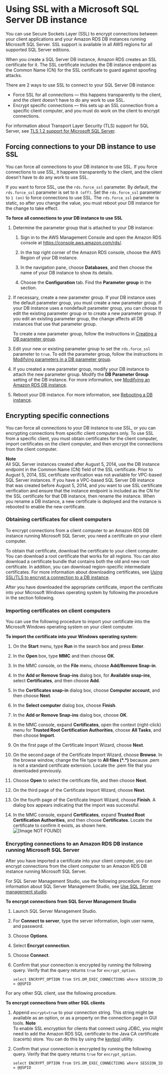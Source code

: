 # Using SSL with a Microsoft SQL Server DB instance<a name="SQLServer.Concepts.General.SSL.Using"></a>

You can use Secure Sockets Layer \(SSL\) to encrypt connections between your client applications and your Amazon RDS DB instances running Microsoft SQL Server\. SSL support is available in all AWS regions for all supported SQL Server editions\. 

When you create a SQL Server DB instance, Amazon RDS creates an SSL certificate for it\. The SSL certificate includes the DB instance endpoint as the Common Name \(CN\) for the SSL certificate to guard against spoofing attacks\. 

There are 2 ways to use SSL to connect to your SQL Server DB instance: 
+ Force SSL for all connections — this happens transparently to the client, and the client doesn't have to do any work to use SSL\. 
+ Encrypt specific connections — this sets up an SSL connection from a specific client computer, and you must do work on the client to encrypt connections\. 

For information about Transport Layer Security \(TLS\) support for SQL Server, see [ TLS 1\.2 support for Microsoft SQL Server](https://support.microsoft.com/en-ca/help/3135244/tls-1-2-support-for-microsoft-sql-server)\.

## Forcing connections to your DB instance to use SSL<a name="SQLServer.Concepts.General.SSL.Forcing"></a>

You can force all connections to your DB instance to use SSL\. If you force connections to use SSL, it happens transparently to the client, and the client doesn't have to do any work to use SSL\. 

If you want to force SSL, use the `rds.force_ssl` parameter\. By default, the `rds.force_ssl` parameter is set to `0 (off)`\. Set the `rds.force_ssl` parameter to `1 (on)` to force connections to use SSL\. The `rds.force_ssl` parameter is static, so after you change the value, you must reboot your DB instance for the change to take effect\. 

**To force all connections to your DB instance to use SSL**

1. Determine the parameter group that is attached to your DB instance: 

   1. Sign in to the AWS Management Console and open the Amazon RDS console at [https://console\.aws\.amazon\.com/rds/](https://console.aws.amazon.com/rds/)\.

   1. In the top right corner of the Amazon RDS console, choose the AWS Region of your DB instance\. 

   1. In the navigation pane, choose **Databases**, and then choose the name of your DB instance to show its details\. 

   1. Choose the **Configuration** tab\. Find the **Parameter group** in the section\.  

1. If necessary, create a new parameter group\. If your DB instance uses the default parameter group, you must create a new parameter group\. If your DB instance uses a nondefault parameter group, you can choose to edit the existing parameter group or to create a new parameter group\. If you edit an existing parameter group, the change affects all DB instances that use that parameter group\. 

   To create a new parameter group, follow the instructions in [Creating a DB parameter group](USER_WorkingWithDBInstanceParamGroups.md#USER_WorkingWithParamGroups.Creating)\. 

1. Edit your new or existing parameter group to set the `rds.force_ssl` parameter to `true`\. To edit the parameter group, follow the instructions in [Modifying parameters in a DB parameter group](USER_WorkingWithDBInstanceParamGroups.md#USER_WorkingWithParamGroups.Modifying)\. 

1. If you created a new parameter group, modify your DB instance to attach the new parameter group\. Modify the **DB Parameter Group** setting of the DB instance\. For more information, see [Modifying an Amazon RDS DB instance](Overview.DBInstance.Modifying.md)\. 

1. Reboot your DB instance\. For more information, see [Rebooting a DB instance](USER_RebootInstance.md)\. 

## Encrypting specific connections<a name="SQLServer.Concepts.General.SSL.Client"></a>

You can force all connections to your DB instance to use SSL, or you can encrypting connections from specific client computers only\. To use SSL from a specific client, you must obtain certificates for the client computer, import certificates on the client computer, and then encrypt the connections from the client computer\. 

**Note**  
All SQL Server instances created after August 5, 2014, use the DB instance endpoint in the Common Name \(CN\) field of the SSL certificate\. Prior to August 5, 2014, SSL certificate verification was not available for VPC\-based SQL Server instances\. If you have a VPC\-based SQL Server DB instance that was created before August 5, 2014, and you want to use SSL certificate verification and ensure that the instance endpoint is included as the CN for the SSL certificate for that DB instance, then rename the instance\. When you rename a DB instance, a new certificate is deployed and the instance is rebooted to enable the new certificate\.

### Obtaining certificates for client computers<a name="SQLServer.Concepts.General.SSL.Certificates"></a>

To encrypt connections from a client computer to an Amazon RDS DB instance running Microsoft SQL Server, you need a certificate on your client computer\. 

To obtain that certificate, download the certificate to your client computer\. You can download a root certificate that works for all regions\. You can also download a certificate bundle that contains both the old and new root certificate\. In addition, you can download region\-specific intermediate certificates\. For more information about downloading certificates, see [Using SSL/TLS to encrypt a connection to a DB instance](UsingWithRDS.SSL.md)\.

After you have downloaded the appropriate certificate, import the certificate into your Microsoft Windows operating system by following the procedure in the section following\. 

### Importing certificates on client computers<a name="SQLServer.Concepts.General.SSL.Importing"></a>

You can use the following procedure to import your certificate into the Microsoft Windows operating system on your client computer\. 

**To import the certificate into your Windows operating system:**

1. On the **Start** menu, type **Run** in the search box and press **Enter**\. 

1. In the **Open** box, type **MMC** and then choose **OK**\. 

1. In the MMC console, on the **File** menu, choose **Add/Remove Snap\-in**\. 

1. In the **Add or Remove Snap\-ins** dialog box, for **Available snap\-ins**, select **Certificates**, and then choose **Add**\. 

1. In the **Certificates snap\-in** dialog box, choose **Computer account**, and then choose **Next**\. 

1. In the **Select computer** dialog box, choose **Finish**\. 

1. In the **Add or Remove Snap\-ins** dialog box, choose **OK**\. 

1. In the MMC console, expand **Certificates**, open the context \(right\-click\) menu for **Trusted Root Certification Authorities**, choose **All Tasks**, and then choose **Import**\. 

1. On the first page of the Certificate Import Wizard, choose **Next**\. 

1. On the second page of the Certificate Import Wizard, choose **Browse**\. In the browse window, change the file type to **All files \(\*\.\*\)** because \.pem is not a standard certificate extension\. Locate the \.pem file that you downloaded previously\. 

1. Choose **Open** to select the certificate file, and then choose **Next**\. 

1. On the third page of the Certificate Import Wizard, choose **Next**\. 

1. On the fourth page of the Certificate Import Wizard, choose **Finish**\. A dialog box appears indicating that the import was successful\. 

1. In the MMC console, expand **Certificates**, expand **Trusted Root Certification Authorities**, and then choose **Certificates**\. Locate the certificate to confirm it exists, as shown here\.  
![\[Image NOT FOUND\]](http://docs.aws.amazon.com/AmazonRDS/latest/UserGuide/images/rds_sql_ssl_cert.png)

### Encrypting connections to an Amazon RDS DB instance running Microsoft SQL Server<a name="SQLServer.Concepts.General.SSL.Encrypting"></a>

After you have imported a certificate into your client computer, you can encrypt connections from the client computer to an Amazon RDS DB instance running Microsoft SQL Server\. 

For SQL Server Management Studio, use the following procedure\. For more information about SQL Server Management Studio, see [Use SQL Server management studio](http://msdn.microsoft.com/en-us/library/ms174173.aspx)\. 

**To encrypt connections from SQL Server Management Studio**

1. Launch SQL Server Management Studio\. 

1. For **Connect to server**, type the server information, login user name, and password\. 

1. Choose **Options**\. 

1. Select **Encrypt connection**\. 

1. Choose **Connect**\.

1. Confirm that your connection is encrypted by running the following query\. Verify that the query returns `true` for `encrypt_option`\. 

   ```
   select ENCRYPT_OPTION from SYS.DM_EXEC_CONNECTIONS where SESSION_ID = @@SPID
   ```

For any other SQL client, use the following procedure\. 

**To encrypt connections from other SQL clients**

1. Append `encrypt=true` to your connection string\. This string might be available as an option, or as a property on the connection page in GUI tools\. 
**Note**  
To enable SSL encryption for clients that connect using JDBC, you might need to add the Amazon RDS SQL certificate to the Java CA certificate \(cacerts\) store\. You can do this by using the [ keytool](http://docs.oracle.com/javase/7/docs/technotes/tools/solaris/keytool.html) utility\. 

1. Confirm that your connection is encrypted by running the following query\. Verify that the query returns `true` for `encrypt_option`\. 

   ```
   select ENCRYPT_OPTION from SYS.DM_EXEC_CONNECTIONS where SESSION_ID = @@SPID
   ```